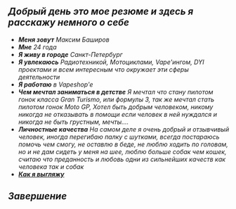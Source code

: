 ## **_Добрый день это мое резюме и здесь я расскажу немного о себе_**
* __*Меня зовут*__ *Максим Баширов*
* __*Мне*__ *24 года*
* *__Я живу в городе__* *Санкт-Петербург*
* __*Я увлекаюсь*__ *Радиотехникой, Мотоциклами, Vape'ингом, DYI проектами и всем интересным что окружает эти сферы деятельности*
* __*Я работаю*__ *в Vapeshop'e*
* __*Чем мечтал заниматься в детстве*__ *Я мечтал что стану пилотом гонок класса Gran Turismo, или формулы 3, так же мечтал стать пилотом гонок Moto GP, Хотел быть добрым человеком, никому никогда не отказывать в помощи если человек в ней нуждался и никогда не быть грустным, мечты....*
* __*Личностные качества*__ *Hа самом деле я очень добрый и отзывчивый человек, иногда перегибаю палку с шутками, всегда постараюсь помочь чем смогу, не оставлю в беде, не люблю ходить по головам, но и не дам сидеть у меня на шее, люблю больше собак чем кошек, считаю что преданность и любовь одни из сильнейших качеств как человека так и собак*
* __*[Как я выгляжу](photo1712238622.jpeg)*__
## _**Завершение**_